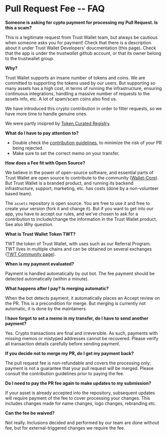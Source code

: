 # Pull Request Fee -- FAQ

**Someone is asking for cypto payment for processing my Pull Request.  Is this a scam?**

This is a legitimate request from Trust Wallet team, but always be cautious when someone asks you for payment!
Check that there is a description about it under Trust Wallet Developers' doucmentation (this page).
Check that the app is under the *trustwallet* github account, or that its owner belong to the trustwallet group.

**Why?**

Trust Wallet supports an insane number of tokens and coins.
We are committed to supporting the tokens used by our users.
But supporting so many assets has a high cost, in terms of running the infrastructure, ensuring continuous integrations,
handling a massive number of requests to the assets info, etc. A lot of spam/scam coins also find us.

We have introduced this crypto contribution in order to filter requests, so we have more time to handle genuine ones.

We were partly insipred by [Token Curated Registry](https://medium.com/@tokencuratedregistry/a-simple-overview-of-token-curated-registries-84e2b7b19a06).

**What do I have to pay attention to?**

* Double check the [contribution guidelines](assets/new-asset.md), to minimize the risk of your PR being rejected.
* Make sure to set the correct memo on your transfer.

**How does a Fee fit with Open Source?**

We believe in the power of open-source software, and essential parts of Trust Wallet are open source to contribute to the community
([Wallet-Core](https://developer.trustwallet.com/wallet-core)).
But Trust Wallet is a branded product, and running its backend infrastructure, support, marketing, etc. 
has costs (done by a non-volunteer based team).

The `assets` repository is open source. You are free to use it and free to create your version (fork it and change it).
But if you want to get into our app, you have to accept our rules, and we've chosen to ask for a contribution to include/change the information in the Trust Wallet product.
See also *Why* question.

**What is Trust Wallet Token TWT?**

TWT the token of Trust Wallet, with uses such as our Referral Program.
TWT lives in multiple chains and can be obtained on several exchanges ([TWT Community page](https://community.trustwallet.com/t/trust-wallet-token-twt/4187)).

**When is my payment evaluated?**

Payment is handled automatically by out bot.
The fee payment should be detected automatically (within a minute).

**What happens after I pay? Is merging automatic?**

When the bot detects payment, it automatically places an Accept review on the PR.
This is a precondition for merge.
But merging is currently not automatic, it is done by the maintainers.

**I have forgot to set a memo in my transfer, do I have to send another payment?**

Yes. Crypto transactions are final and irreversible.  As such, payments with missing memos or mistyped addresses cannot be recovered. Please verify all transaction details carefully before sending payment.

**If you decide not to merge my PR, do I get my payment back?**

The pull request fee is non-refundable and covers the processing only; payment is not a guarantee that your pull request will be merged. Please consult the contribution guidelines prior to paying the fee.

**Do I need to pay the PR fee again to make updates to my submission?**

If your asset is already accepted into the repository, subsequent updates will require payment of the fee to cover processing your changes. This includes changes made for name changes, logo changes, rebranding etc.

**Can the fee be waived?**

Not really.
Inclusions decided and performed by our team are done without fee, but for external-triggered changes we require the fee.
